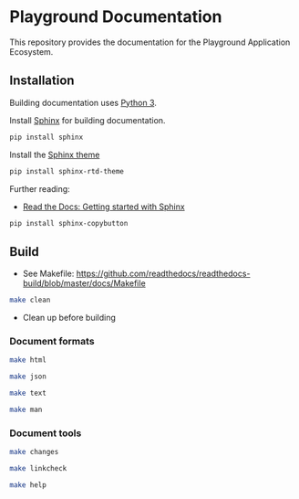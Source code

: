 # Playground Documentation

This repository provides the documentation for the Playground Application
Ecosystem.

## Installation

Building documentation uses [Python 3](https://www.python.org/).

Install [Sphinx](http://www.sphinx-doc.org/) for building documentation.

```sh
pip install sphinx
```

Install the [Sphinx theme](https://github.com/readthedocs/sphinx_rtd_theme)
```sh
pip install sphinx-rtd-theme
```

Further reading:
- [Read the Docs: Getting started with Sphinx](https://docs.readthedocs.io/en/stable/intro/getting-started-with-sphinx.html)

```sh
pip install sphinx-copybutton
```

## Build

- See Makefile: https://github.com/readthedocs/readthedocs-build/blob/master/docs/Makefile

```sh
make clean
```
- Clean up before building

### Document formats

```sh
make html
```

```sh
make json
```

```sh
make text
```

```sh
make man
```

### Document tools

```sh
make changes
```

```sh
make linkcheck
```

```sh
make help
```